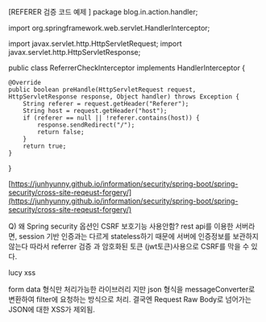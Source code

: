 [REFERER 검증 코드 예제 ]
package blog.in.action.handler;

import org.springframework.web.servlet.HandlerInterceptor;

import javax.servlet.http.HttpServletRequest; import javax.servlet.http.HttpServletResponse;

public class ReferrerCheckInterceptor implements HandlerInterceptor {

```
@Override
public boolean preHandle(HttpServletRequest request, HttpServletResponse response, Object handler) throws Exception {
    String referer = request.getHeader("Referer");
    String host = request.getHeader("host");
    if (referer == null || !referer.contains(host)) {
        response.sendRedirect("/");
        return false;
    }
    return true;
}

```

}

[https://junhyunny.github.io/information/security/spring-boot/spring-security/cross-site-reqeust-forgery/](https://junhyunny.github.io/information/security/spring-boot/spring-security/cross-site-reqeust-forgery/)

Q) 왜 Spring security 옵션인 CSRF 보호기능 사용안함? rest api를 이용한 서버라면, session 기반 인증과는 다르게 stateless하기 때문에 서버에 인증정보를 보관하지 않는다 따라서 referrer 검증 과 암호화된 토큰 (jwt토큰)사용으로 CSRF를 막을 수 있다.

lucy xss

form data 형식만 처리가능한 라이브러리 지만 json 형식을 messageConverter로 변환하여 filter에 요청하는 방식으로 처리. 결국엔 Request Raw Body로 넘어가는 JSON에 대한 XSS가 제외됨.